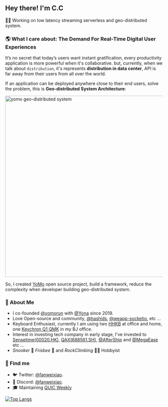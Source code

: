 <h2> Hey there! I'm C.C</h2>

🧛🏻‍ Working on low latency streaming serverless and geo-distributed system.

### 🌎 What I care about: The Demand For Real-Time Digital User Experiences

It’s no secret that today’s users want instant gratification, every productivity application is more powerful when it's collaborative. but, currently, when we talk about `distribution`, it's represents **distribution in data center**, API is far away from their users from all over the world.

If an application can be deployed anywhere close to their end users, solve the problem, this is **Geo-distributed System Architecture**:

<img width="580" alt="yomo geo-distributed system" src="https://user-images.githubusercontent.com/65603/162367572-5a0417fa-e2b2-4d35-8c92-2c95d461706d.png">

So, I created [YoMo](https://github.com/yomorun/yomo) open source project, build a framework, reduce the complexity when developer building geo-distributed system.

### 🥷 About Me

- I co-founded [@yomorun](https://github.com/yomorun) with [@Yona](https://github.com/yoname) since 2019.
- Love Open-source and community, [@hashids](https://github.com/hashids), [@weapp-socketio](https://github.com/weapp-socketio), etc ...
- Keyboard Enthusiast, currently I am using two [HHKB](https://hhkeyboard.us/hhkb/pro-hybrid-type-s/sku/cg01000-297301) at office and home, one [Keychron Q1 QMK](https://www.keychron.com/products/keychron-q1-qmk-custom-mechanical-keyboard-japan-jis-layout) in my BJ office.
- Interest in investing tech company in early stage, I've invested to [Sensetime(00020.HK)](https://github.com/Sense-X), [QAX(688561.SH)](https://github.com/QAX-A-Team), [@AfterShip](https://github.com/aftership) and [@MegaEase](https://github.com/megaease) etc ...
- *Snooker* 🎱 *Frisbee* 🥏 and *RockClimbing* 🧗🏻 Hobbyist

### 🎏 Find me

- 🐦 Twitter: [@fanweixiao](https://twitter.com/fanweixiao).
- 🌱 Discord: [@fanweixiao](https://discord.gg/CTH3wv9).
- 🎓 Maintaining [QUIC Weekly](https://github.com/10cella/awesome-quic#quic-weekly)

[![Top Langs](https://github-readme-stats.vercel.app/api/top-langs/?username=fanweixiao&layout=compact)](https://github.com/fanweixiao/)
